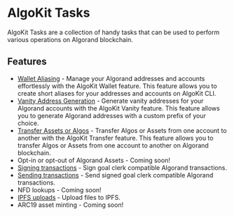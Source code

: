 # AlgoKit Tasks

AlgoKit Tasks are a collection of handy tasks that can be used to perform various operations on Algorand blockchain.

## Features

- [Wallet Aliasing](./tasks/wallet.md) - Manage your Algorand addresses and accounts effortlessly with the AlgoKit Wallet feature. This feature allows you to create short aliases for your addresses and accounts on AlgoKit CLI.
- [Vanity Address Generation](./tasks/vanity.md) - Generate vanity addresses for your Algorand accounts with the AlgoKit Vanity feature. This feature allows you to generate Algorand addresses with a custom prefix of your choice.
- [Transfer Assets or Algos](./tasks/transfer.md) - Transfer Algos or Assets from one account to another with the AlgoKit Transfer feature. This feature allows you to transfer Algos or Assets from one account to another on Algorand blockchain.
- Opt-in or opt-out of Algorand Assets - Coming soon!
- [Signing transactions](./tasks/sign.md) - Sign goal clerk compatible Algorand transactions.
- [Sending transactions](./tasks/send.md) - Send signed goal clerk compatible Algorand transactions.
- NFD lookups - Coming soon!
- [IPFS uploads](./tasks/ipfs.md) - Upload files to IPFS.
- ARC19 asset minting - Coming soon!
